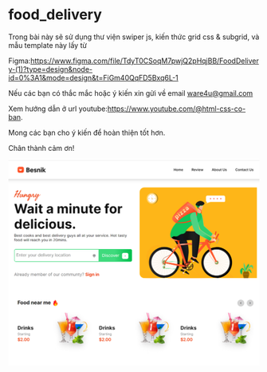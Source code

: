 # food_delivery
Trong bài này sẽ sử dụng thư viện swiper js, kiến thức grid css & subgrid, và mẫu template này lấy từ 

Figma:https://www.figma.com/file/TdyT0CSoqM7pwjQ2pHqjBB/FoodDelivery-(1)?type=design&node-id=0%3A1&mode=design&t=FiGm40QqFD5Bxq6L-1

Nếu các bạn có thắc mắc hoặc ý kiến xin gửi về email ware4u@gmail.com

Xem hướng dẫn ở url youtube:https://www.youtube.com/@html-css-co-ban. 

Mong các bạn cho ý kiến để hoàn thiện tốt hơn.

Chân thành cảm ơn!

![Alt text](image-1.png)